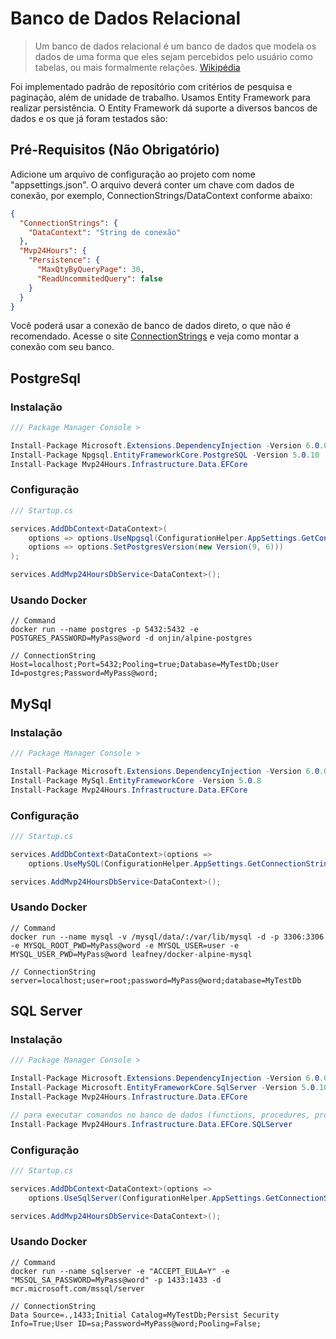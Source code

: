 # Banco de Dados Relacional
>Um banco de dados relacional é um banco de dados que modela os dados de uma forma que eles sejam percebidos pelo usuário como tabelas, ou mais formalmente relações. [Wikipédia](https://pt.wikipedia.org/wiki/Banco_de_dados_relacional)

Foi implementado padrão de repositório com critérios de pesquisa e paginação, além de unidade de trabalho. Usamos Entity Framework para realizar persistência. O Entity Framework dá suporte a diversos bancos de dados e os que já foram testados são:

## Pré-Requisitos (Não Obrigatório)
Adicione um arquivo de configuração ao projeto com nome "appsettings.json". O arquivo deverá conter um chave com dados de conexão, por exemplo, ConnectionStrings/DataContext conforme abaixo:
```json
{
  "ConnectionStrings": {
    "DataContext": "String de conexão"
  },
  "Mvp24Hours": {
    "Persistence": {
      "MaxQtyByQueryPage": 30,
      "ReadUncommitedQuery": false
    }
  }
}
```
Você poderá usar a conexão de banco de dados direto, o que não é recomendado. Acesse o site [ConnectionStrings](https://www.connectionstrings.com/) e veja como montar a conexão com seu banco.

## PostgreSql
### Instalação
```csharp
/// Package Manager Console >

Install-Package Microsoft.Extensions.DependencyInjection -Version 6.0.0
Install-Package Npgsql.EntityFrameworkCore.PostgreSQL -Version 5.0.10
Install-Package Mvp24Hours.Infrastructure.Data.EFCore
```
### Configuração
```csharp
/// Startup.cs

services.AddDbContext<DataContext>(
    options => options.UseNpgsql(ConfigurationHelper.AppSettings.GetConnectionString("DataContext"),
    options => options.SetPostgresVersion(new Version(9, 6)))
);

services.AddMvp24HoursDbService<DataContext>();

```
### Usando Docker
```
// Command
docker run --name postgres -p 5432:5432 -e POSTGRES_PASSWORD=MyPass@word -d onjin/alpine-postgres

// ConnectionString
Host=localhost;Port=5432;Pooling=true;Database=MyTestDb;User Id=postgres;Password=MyPass@word;

```

## MySql
### Instalação
```csharp
/// Package Manager Console >

Install-Package Microsoft.Extensions.DependencyInjection -Version 6.0.0
Install-Package MySql.EntityFrameworkCore -Version 5.0.8
Install-Package Mvp24Hours.Infrastructure.Data.EFCore
```
### Configuração
```csharp
/// Startup.cs

services.AddDbContext<DataContext>(options =>
    options.UseMySQL(ConfigurationHelper.AppSettings.GetConnectionString("DataContext")));

services.AddMvp24HoursDbService<DataContext>();

```
### Usando Docker
```
// Command
docker run --name mysql -v /mysql/data/:/var/lib/mysql -d -p 3306:3306 -e MYSQL_ROOT_PWD=MyPass@word -e MYSQL_USER=user -e MYSQL_USER_PWD=MyPass@word leafney/docker-alpine-mysql

// ConnectionString
server=localhost;user=root;password=MyPass@word;database=MyTestDb

```

## SQL Server
### Instalação
```csharp
/// Package Manager Console >

Install-Package Microsoft.Extensions.DependencyInjection -Version 6.0.0
Install-Package Microsoft.EntityFrameworkCore.SqlServer -Version 5.0.10
Install-Package Mvp24Hours.Infrastructure.Data.EFCore

// para executar comandos no banco de dados (functions, procedures, projeções)
Install-Package Mvp24Hours.Infrastructure.Data.EFCore.SQLServer
```
### Configuração
```csharp
/// Startup.cs

services.AddDbContext<DataContext>(options =>
    options.UseSqlServer(ConfigurationHelper.AppSettings.GetConnectionString("DataContext")));

services.AddMvp24HoursDbService<DataContext>();

```
### Usando Docker
```
// Command
docker run --name sqlserver -e "ACCEPT_EULA=Y" -e "MSSQL_SA_PASSWORD=MyPass@word" -p 1433:1433 -d mcr.microsoft.com/mssql/server

// ConnectionString
Data Source=.,1433;Initial Catalog=MyTestDb;Persist Security Info=True;User ID=sa;Password=MyPass@word;Pooling=False;

```
